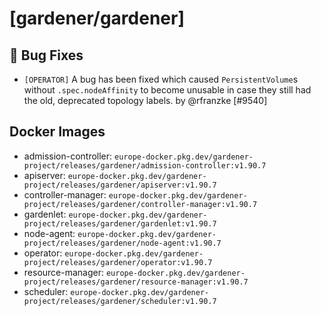 # [gardener/gardener]

## 🐛 Bug Fixes

- `[OPERATOR]` A bug has been fixed which caused `PersistentVolume`s without `.spec.nodeAffinity` to become unusable in case they still had the old, deprecated topology labels. by @rfranzke [#9540]

## Docker Images
- admission-controller: `europe-docker.pkg.dev/gardener-project/releases/gardener/admission-controller:v1.90.7`
- apiserver: `europe-docker.pkg.dev/gardener-project/releases/gardener/apiserver:v1.90.7`
- controller-manager: `europe-docker.pkg.dev/gardener-project/releases/gardener/controller-manager:v1.90.7`
- gardenlet: `europe-docker.pkg.dev/gardener-project/releases/gardener/gardenlet:v1.90.7`
- node-agent: `europe-docker.pkg.dev/gardener-project/releases/gardener/node-agent:v1.90.7`
- operator: `europe-docker.pkg.dev/gardener-project/releases/gardener/operator:v1.90.7`
- resource-manager: `europe-docker.pkg.dev/gardener-project/releases/gardener/resource-manager:v1.90.7`
- scheduler: `europe-docker.pkg.dev/gardener-project/releases/gardener/scheduler:v1.90.7`
